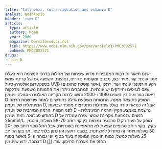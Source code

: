 ```yaml
---
title: "Influenza, solar radiation and vitamin D"
analyst: amantonio
header: 'ויטמין D'
article:
  type: article
  authors: Moan
  year: 2009
  magazine: Dermatoendocrinol
  link: https://www.ncbi.nlm.nih.gov/pmc/articles/PMC3092571
  pubmed: PMC3092571
drugs:
- ויטמין D
---
```


ישנם תיאוריות רבות המסבירות מדוע שכיחות של מחלות בדרכי הנשימה היא בעלת אופי עונתי: קור, אויר יבש, מבנים ומקומות סגורים, נסיעות, השפעה גם של קרינת שמש בספקטרום אולטרה-סגול UVB (אשר קוטלת פתוגנים), רקע הורמונלי עונתי ועוד. ייתכן שגם לנגיפים וחיידקים יש עונתיות.
המחברים ניתחו את התמותה משפעת ומדלקות ריאות בנורווגיה בין השנים 1980 ו-2000 והשוו לרמת הקרינה האולטרה-סגולה וויטמין D המופק כתוצאה ממנה. התמותה משפעת גדלה כחודשיים לאחר שנרשמת הרמה המינימלית של ויטמין D, אבל זה כנראה קורה בגלל שמחלות מתפרצות מספר שבועות לפני המוות.
הרמה המירבית של ויטמין D נרשמת באמצע הקיץ והרמה המינימלית - בחודש פברואר.
רמת ויטמין D בנשים שנמנעות מקרינת שמש ישירה עומדת על 25nmol/L.
נורבגיה נמצאת בין קוי רוחב 58-70 מעלות, וויטמין D מופק על העור רק בקיץ.
בקוי רוחב טרופיים שפעת לא מתאפיינת בעונתיות, אבל החל מקוי רוחב של 20-30 מעלות ויותר זה מתחיל להשתנות. במבט ראשון זהו נתון בלתי צפוי, אך בקו הרוחב 25 מעלות למשל, כמות הויטמין המופקת בעור בסוף יוני גבוהה פי 5 מאשר בסוף דצמבר.
ידוע שויטמין D מחזק את מערכת החיסון. עוד: [[1]](https://www.ncbi.nlm.nih.gov/pmc/articles/PMC5965040)
